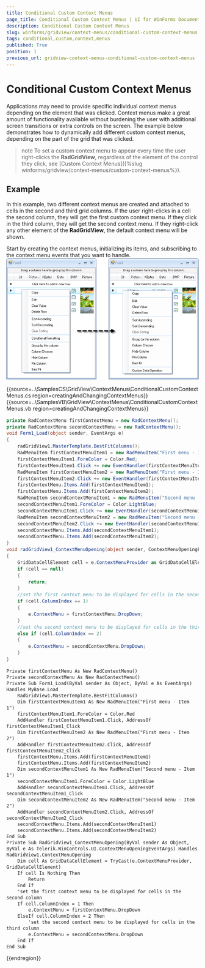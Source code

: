 ```yaml
---
title: Conditional Custom Context Menus
page_title: Conditional Custom Context Menus | UI for WinForms Documentation
description: Conditional Custom Context Menus
slug: winforms/gridview/context-menus/conditional-custom-context-menus
tags: conditional,custom,context,menus
published: True
position: 1
previous_url: gridview-context-menus-conditional-custom-context-menus
---
```


# Conditional Custom Context Menus



Applications may need to provide specific individual context menus depending on the element that was clicked. Context menus make a great amount of functionality available without burdening the user with additional screen transitions or extra controls on the screen. The example below demonstrates how to dynamically add different custom context menus, depending on the part of the grid that was clicked.

>note To set a custom context menu to appear every time the user right-clicks the __RadGridView__, regardless of the element of the control they click, see [Custom Context Menus]({%slug winforms/gridview/context-menus/custom-context-menus%}).
>


## Example

In this example, two different context menus are created and attached to cells in the second and third grid columns. If the user right-clicks in a cell the second column, they will get the first custom context menu. If they click in the third column, they will get the second context menu. If they right-click any other element of the __RadGridView__, the default context menu will be shown.

Start by creating the context menus, initializing its items, and subscribing to the context menu events that you want to handle.![gridview-context-menus-modifying-the-default-context-menu 001](images/gridview-context-menus-modifying-the-default-context-menu001.png)


{{source=..\SamplesCS\GridView\ContextMenus\ConditionalCustomContextMenus.cs region=creatingAndChangingContextMenus}} 
{{source=..\SamplesVB\GridView\ContextMenus\ConditionalCustomContextMenus.vb region=creatingAndChangingContextMenus}} 

````C#
private RadContextMenu firstContextMenu = new RadContextMenu();
private RadContextMenu secondContextMenu = new RadContextMenu();    
void Form1_Load(object sender, EventArgs e)
{
    radGridView1.MasterTemplate.BestFitColumns();
    RadMenuItem firstContextMenuItem1 = new RadMenuItem("First menu - Item 1");
    firstContextMenuItem1.ForeColor = Color.Red;
    firstContextMenuItem1.Click += new EventHandler(firstContextMenuItem1_Click);
    RadMenuItem firstContextMenuItem2 = new RadMenuItem("First menu - Item 2");
    firstContextMenuItem2.Click += new EventHandler(firstContextMenuItem2_Click);
    firstContextMenu.Items.Add(firstContextMenuItem1);
    firstContextMenu.Items.Add(firstContextMenuItem2);
    RadMenuItem secondContextMenuItem1 = new RadMenuItem("Second menu - Item 1");
    secondContextMenuItem1.ForeColor = Color.LightBlue;
    secondContextMenuItem1.Click += new EventHandler(secondContextMenuItem1_Click);
    RadMenuItem secondContextMenuItem2 = new RadMenuItem("Second menu - Item 2");
    secondContextMenuItem2.Click += new EventHandler(secondContextMenuItem2_Click);
    secondContextMenu.Items.Add(secondContextMenuItem1);
    secondContextMenu.Items.Add(secondContextMenuItem2);
}
void radGridView1_ContextMenuOpening(object sender, ContextMenuOpeningEventArgs e)
{
    GridDataCellElement cell = e.ContextMenuProvider as GridDataCellElement;
    if (cell == null)
    {
        return;
    }
    //set the first context menu to be displayed for cells in the second column   
    if (cell.ColumnIndex == 1)
    {
        e.ContextMenu = firstContextMenu.DropDown;
    }
    //set the second context menu to be displayed for cells in the third column   
    else if (cell.ColumnIndex == 2)
    {
        e.ContextMenu = secondContextMenu.DropDown;
    }
}

````
````VB.NET
Private firstContextMenu As New RadContextMenu()
Private secondContextMenu As New RadContextMenu()
Private Sub Form1_Load(ByVal sender As Object, ByVal e As EventArgs) Handles MyBase.Load
    RadGridView1.MasterTemplate.BestFitColumns()
    Dim firstContextMenuItem1 As New RadMenuItem("First menu - Item 1")
    firstContextMenuItem1.ForeColor = Color.Red
    AddHandler firstContextMenuItem1.Click, AddressOf firstContextMenuItem1_Click
    Dim firstContextMenuItem2 As New RadMenuItem("First menu - Item 2")
    AddHandler firstContextMenuItem2.Click, AddressOf firstContextMenuItem2_Click
    firstContextMenu.Items.Add(firstContextMenuItem1)
    firstContextMenu.Items.Add(firstContextMenuItem2)
    Dim secondContextMenuItem1 As New RadMenuItem("Second menu - Item 1")
    secondContextMenuItem1.ForeColor = Color.LightBlue
    AddHandler secondContextMenuItem1.Click, AddressOf secondContextMenuItem1_Click
    Dim secondContextMenuItem2 As New RadMenuItem("Second menu - Item 2")
    AddHandler secondContextMenuItem2.Click, AddressOf secondContextMenuItem2_Click
    secondContextMenu.Items.Add(secondContextMenuItem1)
    secondContextMenu.Items.Add(secondContextMenuItem2)
End Sub
Private Sub RadGridView1_ContextMenuOpening(ByVal sender As Object, ByVal e As Telerik.WinControls.UI.ContextMenuOpeningEventArgs) Handles RadGridView1.ContextMenuOpening
    Dim cell As GridDataCellElement = TryCast(e.ContextMenuProvider, GridDataCellElement)
    If cell Is Nothing Then
        Return
    End If
    'set the first context menu to be displayed for cells in the second column
    If cell.ColumnIndex = 1 Then
        e.ContextMenu = firstContextMenu.DropDown
    ElseIf cell.ColumnIndex = 2 Then
        'set the second context menu to be displayed for cells in the third column
        e.ContextMenu = secondContextMenu.DropDown
    End If
End Sub

````

{{endregion}} 



